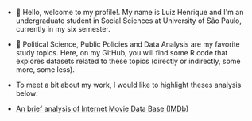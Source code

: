 - 👋 Hello, welcome to my profile!. My name is Luiz Henrique and I'm an undergraduate student in Social Sciences at University of São Paulo, currently in my six semester. 

- 👀 Political Science, Public Policies and Data Analysis are my favorite study topics. Here, on my GitHub, you will find some R code that explores datasets related to these topics (directly or indirectly, some more, some less).

- To meet a bit about my work, I would like to highlight theses analysis below:
- [An brief analysis of Internet Movie Data Base (IMDb)](https://luizhenriquesb.github.io/explorando-IMDb/) 
<!---
luizhenriquesb/luizhenriquesb is a ✨ special ✨ repository because its `README.md` (this file) appears on your GitHub profile.
You can click the Preview link to take a look at your changes.
--->
